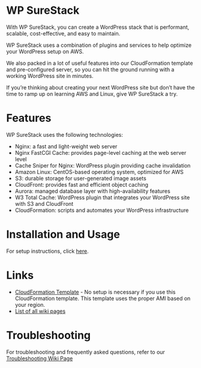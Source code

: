
# WP SureStack

With WP SureStack, you can create a WordPress stack that is performant, scalable, cost-effective, and easy to maintain.

WP SureStack uses a combination of plugins and services to help optimize your WordPress setup on AWS.

We also packed in a lot of useful features into our CloudFormation template and pre-configured server, so you can hit the ground running with a working WordPress site in minutes.

If you’re thinking about creating your next WordPress site but don’t have the time to ramp up on learning AWS and Linux, give WP SureStack a try.

# Features

WP SureStack uses the following technologies:

* Nginx: a fast and light-weight web server
* Nginx FastCGI Cache: provides page-level caching at the web server level
* Cache Sniper for Nginx: WordPress plugin providing cache invalidation
* Amazon Linux: CentOS-based operating system, optimized for AWS
* S3: durable storage for user-generated image assets
* CloudFront: provides fast and efficient object caching
* Aurora: managed database layer with high-availability features
* W3 Total Cache: WordPress plugin that integrates your WordPress site with S3 and CloudFront
* CloudFormation: scripts and automates your WordPress infrastructure

# Installation and Usage

For setup instructions, click [here](Setup.md).

# Links

* [CloudFormation Template](../WPSureStack.json) - No setup is necessary if you use this CloudFormation template. This template uses the proper AMI based on your region.
* [List of all wiki pages](./)

# Troubleshooting

For troubleshooting and frequently asked questions, refer to our [Troubleshooting Wiki Page](Troubleshooting.md)
